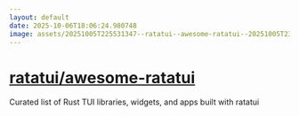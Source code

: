 ```yaml
---
layout: default
date: 2025-10-06T18:06:24.980748
image: assets/20251005T225531347--ratatui--awesome-ratatui--20251005T230212127--cropped.png
---
```


# [ratatui/awesome-ratatui](https://github.com/ratatui/awesome-ratatui)

Curated list of Rust TUI libraries, widgets, and apps built with ratatui
